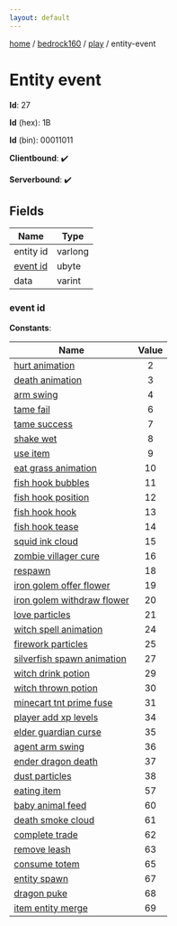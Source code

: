 ```yaml
---
layout: default
---
```


[home](/)  /  [bedrock160](/protocol/bedrock160)  /  [play](/protocol/bedrock160/play)  /  entity-event

# Entity event

**Id**: 27

**Id** (hex): 1B

**Id** (bin): 00011011

**Clientbound**: ✔️

**Serverbound**: ✔️

## Fields

Name | Type
---|---
entity id | varlong
[event id](#event-id) | ubyte
data | varint

### event id

**Constants**:

Name | Value
---|:---:
[hurt animation](event-id_hurt-animation) | 2
[death animation](event-id_death-animation) | 3
[arm swing](event-id_arm-swing) | 4
[tame fail](event-id_tame-fail) | 6
[tame success](event-id_tame-success) | 7
[shake wet](event-id_shake-wet) | 8
[use item](event-id_use-item) | 9
[eat grass animation](event-id_eat-grass-animation) | 10
[fish hook bubbles](event-id_fish-hook-bubbles) | 11
[fish hook position](event-id_fish-hook-position) | 12
[fish hook hook](event-id_fish-hook-hook) | 13
[fish hook tease](event-id_fish-hook-tease) | 14
[squid ink cloud](event-id_squid-ink-cloud) | 15
[zombie villager cure](event-id_zombie-villager-cure) | 16
[respawn](event-id_respawn) | 18
[iron golem offer flower](event-id_iron-golem-offer-flower) | 19
[iron golem withdraw flower](event-id_iron-golem-withdraw-flower) | 20
[love particles](event-id_love-particles) | 21
[witch spell animation](event-id_witch-spell-animation) | 24
[firework particles](event-id_firework-particles) | 25
[silverfish spawn animation](event-id_silverfish-spawn-animation) | 27
[witch drink potion](event-id_witch-drink-potion) | 29
[witch thrown potion](event-id_witch-thrown-potion) | 30
[minecart tnt prime fuse](event-id_minecart-tnt-prime-fuse) | 31
[player add xp levels](event-id_player-add-xp-levels) | 34
[elder guardian curse](event-id_elder-guardian-curse) | 35
[agent arm swing](event-id_agent-arm-swing) | 36
[ender dragon death](event-id_ender-dragon-death) | 37
[dust particles](event-id_dust-particles) | 38
[eating item](event-id_eating-item) | 57
[baby animal feed](event-id_baby-animal-feed) | 60
[death smoke cloud](event-id_death-smoke-cloud) | 61
[complete trade](event-id_complete-trade) | 62
[remove leash](event-id_remove-leash) | 63
[consume totem](event-id_consume-totem) | 65
[entity spawn](event-id_entity-spawn) | 67
[dragon puke](event-id_dragon-puke) | 68
[item entity merge](event-id_item-entity-merge) | 69

